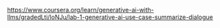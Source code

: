 https://www.coursera.org/learn/generative-ai-with-llms/gradedLti/loNJu/lab-1-generative-ai-use-case-summarize-dialogue
